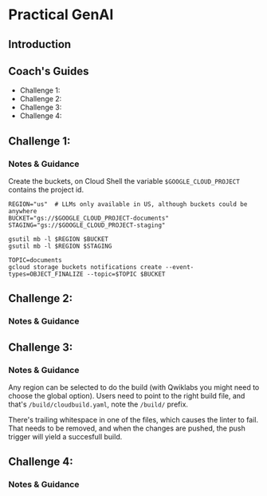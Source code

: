 # Practical GenAI

## Introduction


## Coach's Guides

- Challenge 1: 
- Challenge 2: 
- Challenge 3: 
- Challenge 4: 

## Challenge 1:

### Notes & Guidance

Create the buckets, on Cloud Shell the variable `$GOOGLE_CLOUD_PROJECT` contains the project id.

```shell
REGION="us"  # LLMs only available in US, although buckets could be anywhere
BUCKET="gs://$GOOGLE_CLOUD_PROJECT-documents"
STAGING="gs://$GOOGLE_CLOUD_PROJECT-staging"

gsutil mb -l $REGION $BUCKET
gsutil mb -l $REGION $STAGING
```

```shell
TOPIC=documents
gcloud storage buckets notifications create --event-types=OBJECT_FINALIZE --topic=$TOPIC $BUCKET
```


## Challenge 2:

### Notes & Guidance


## Challenge 3:

### Notes & Guidance

Any region can be selected to do the build (with Qwiklabs you might need to choose the global option). Users need to point to the right build file, and that's `/build/cloudbuild.yaml`, note the `/build/` prefix.

There's trailing whitespace in one of the files, which causes the linter to fail. That needs to be removed, and when the changes are pushed, the push trigger will yield a succesfull build.

## Challenge 4:

### Notes & Guidance

